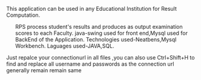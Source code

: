 This application can be used in any Educational Institution for Result Computation. 
<ul>
  <l>RPS process student's results and produces as output examination scores to each Faculty.</l>
  <l>java-swing used for front end,Mysql used for BackEnd of the Application. </l>
  <l>Technologies used-Neatbens,Mysql Workbench. Laguages used-JAVA,SQL.</l>
</ul>

<p>Just repalce your connectionurl in all files ,you can also use Ctrl+Shift+H to find and replace all username and passwords as the connection url generally remain remain same</p>
